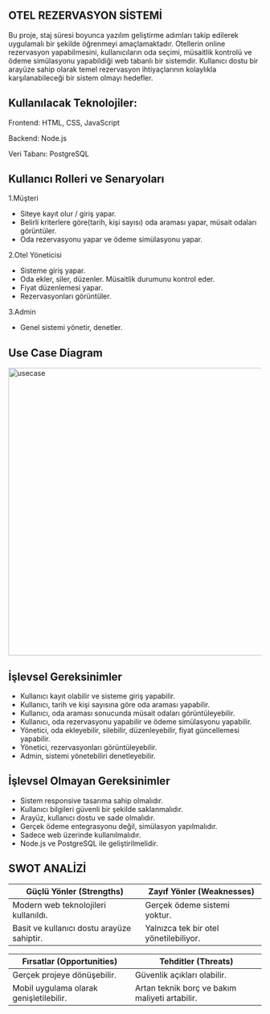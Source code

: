 OTEL REZERVASYON SİSTEMİ
-

Bu proje, staj süresi boyunca yazılım geliştirme adımları takip edilerek uygulamalı bir şekilde öğrenmeyi amaçlamaktadır. Otellerin online rezervasyon yapabilmesini, kullanıcıların oda seçimi, müsaitlik kontrolü ve ödeme simülasyonu yapabildiği web tabanlı bir sistemdir. Kullanıcı dostu bir arayüze sahip olarak temel rezervasyon ihtiyaçlarının kolaylıkla karşılanabileceği bir sistem olmayı hedefler.

Kullanılacak Teknolojiler:
-
Frontend: HTML, CSS, JavaScript

Backend: Node.js

Veri Tabanı: PostgreSQL

Kullanıcı Rolleri ve Senaryoları
-
1.Müşteri

- Siteye kayıt olur / giriş yapar.
- Belirli kriterlere göre(tarih, kişi sayısı) oda araması yapar, müsait odaları görüntüler.
- Oda rezervasyonu yapar ve ödeme simülasyonu yapar.

2.Otel Yöneticisi

- Sisteme giriş yapar.
- Oda ekler, siler, düzenler. Müsaitlik durumunu kontrol eder.
- Fiyat düzenlemesi yapar.
- Rezervasyonları görüntüler.

3.Admin

- Genel sistemi yönetir, denetler.

Use Case Diagram
-
<img width="732" height="572" alt="usecase" src="https://github.com/user-attachments/assets/f82b01a9-53b0-4c6d-b3e6-5a7bb0b268b1" />

İşlevsel Gereksinimler
-
- Kullanıcı kayıt olabilir ve sisteme giriş yapabilir.
- Kullanıcı, tarih ve kişi sayısına göre oda araması yapabilir.
- Kullanıcı, oda araması sonucunda müsait odaları görüntüleyebilir.
- Kullanıcı, oda rezervasyonu yapabilir ve ödeme simülasyonu yapabilir.
- Yönetici, oda ekleyebilir, silebilir, düzenleyebilir, fiyat güncellemesi yapabilir.
- Yönetici, rezervasyonları görüntüleyebilir.
- Admin, sistemi yönetebiliri denetleyebilir.

İşlevsel Olmayan Gereksinimler
-
- Sistem responsive tasarıma sahip olmalıdır.
- Kullanıcı bilgileri güvenli bir şekilde saklanmalıdır.
- Arayüz, kullanıcı dostu ve sade olmalıdır.
- Gerçek ödeme entegrasyonu değil, simülasyon yapılmalıdır.
- Sadece web üzerinde kullanılmalıdır.
- Node.js ve PostgreSQL ile geliştirilmelidir.

SWOT ANALİZİ
-
| Güçlü Yönler (Strengths) | Zayıf Yönler (Weaknesses) |
|--------------------------|---------------------------|
| Modern web teknolojileri kullanıldı. | Gerçek ödeme sistemi yoktur. |
| Basit ve kullanıcı dostu arayüze sahiptir. | Yalnızca tek bir otel yönetilebiliyor. |

| Fırsatlar (Opportunities) | Tehditler (Threats) |
|--------------------------|----------------------|
| Gerçek projeye dönüşebilir. | Güvenlik açıkları olabilir. |
| Mobil uygulama olarak genişletilebilir. | Artan teknik borç ve bakım maliyeti artabilir. |
